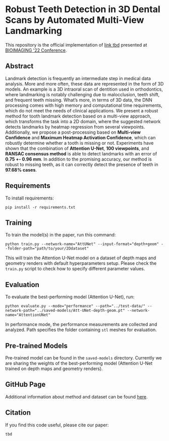 # Robust Teeth Detection in 3D Dental Scans by Automated Multi-View Landmarking
This repository is the official implementation of [link tbd](tbd) presented at [BIOIMAGING '22 Conference](https://bioimaging.scitevents.org/). 

## Abstract

Landmark detection is frequently an intermediate step in medical data analysis. More and more often, these data are represented in the form of 3D models. An example is a 3D intraoral scan of dentition used in orthodontics, where landmarking is notably challenging due to malocclusion, teeth shift, and frequent teeth missing. What’s more, in terms of 3D data, the DNN processing comes with high memory and computational time requirements, which do not meet the needs of clinical applications. We present a robust method for tooth landmark detection based on a multi-view approach, which transforms the task into a 2D domain, where the suggested network detects landmarks by heatmap regression from several viewpoints. Additionally, we propose a post-processing based on **Multi-view Confidence** and **Maximum Heatmap Activation Confidence**, which can robustly determine whether a tooth is missing or not. Experiments have shown that the combination of **Attention U-Net**, **100 viewpoints**, and **RANSAC consensus method** is able to detect landmarks with an error of **0.75 +- 0.96 mm**. In addition to the promising accuracy, our method is robust to missing teeth, as it can correctly detect the presence of teeth in **97.68% cases**.

## Requirements

To install requirements:

```setup
pip install -r requirements.txt
```

## Training

To train the model(s) in the paper, run this command:

```
python train.py --network-name="AttUNet" --input-format="depth+geom" --folder-path="path/to/your/2Ddataset"
```

This will train the Attention U-Net model on a dataset of depth maps and geometry renders with default hyperparameters setup. Please check the `train.py` script to check how to specify different parameter values.

## Evaluation

To evaluate the best-performing model (Attention U-Net), run:

```
python evaluate.py --mode="performance" --path="../test-data/" --network-path="../saved-models/Att-UNet-depth-geom.pt" --network-name="AttentionUNet"
```
In performance mode, the performance measurements are collected and analyzed. Path specifies the folder containing `stl` meshes for evaluation. 
## Pre-trained Models

Pre-trained model can be found in the `saved-models` directory. Currently we are sharing the weights of the best-performing model (Attention U-Net trained on depth maps and geometry renders).

## GitHub Page
Additional information about method and dataset can be found [here](https://tiborkubik.github.io/Robust-Teeth-Detection-in-3D-Dental-Scans/).

## Citation

If you find this code useful, please cite our paper:

```
tbd
```
